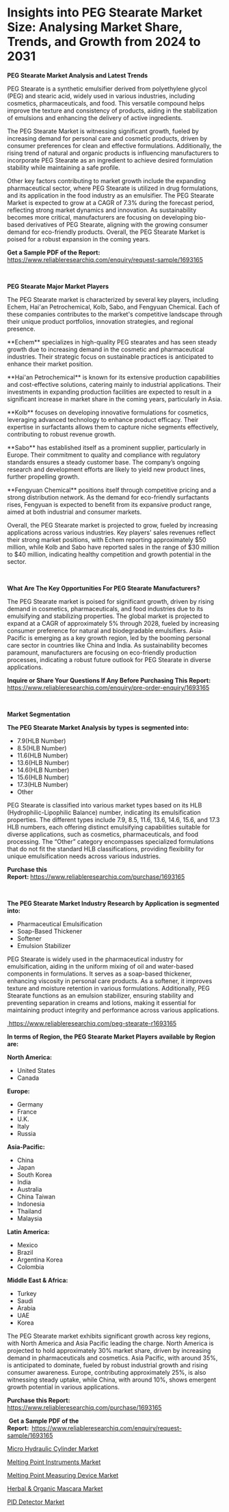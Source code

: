 <p><h1>Insights into PEG Stearate Market Size: Analysing Market Share, Trends, and Growth from 2024 to 2031</h1></p><p><strong>PEG Stearate Market Analysis and Latest Trends</strong></p>
<p><p>PEG Stearate is a synthetic emulsifier derived from polyethylene glycol (PEG) and stearic acid, widely used in various industries, including cosmetics, pharmaceuticals, and food. This versatile compound helps improve the texture and consistency of products, aiding in the stabilization of emulsions and enhancing the delivery of active ingredients.</p><p>The PEG Stearate Market is witnessing significant growth, fueled by increasing demand for personal care and cosmetic products, driven by consumer preferences for clean and effective formulations. Additionally, the rising trend of natural and organic products is influencing manufacturers to incorporate PEG Stearate as an ingredient to achieve desired formulation stability while maintaining a safe profile.</p><p>Other key factors contributing to market growth include the expanding pharmaceutical sector, where PEG Stearate is utilized in drug formulations, and its application in the food industry as an emulsifier. The PEG Stearate Market is expected to grow at a CAGR of 7.3% during the forecast period, reflecting strong market dynamics and innovation. As sustainability becomes more critical, manufacturers are focusing on developing bio-based derivatives of PEG Stearate, aligning with the growing consumer demand for eco-friendly products. Overall, the PEG Stearate Market is poised for a robust expansion in the coming years.</p></p>
<p><strong>Get a Sample PDF of the Report:&nbsp;</strong> <a href="https://www.reliableresearchiq.com/enquiry/request-sample/1693165?utm_campaign=101&utm_medium=2&utm_source=Github&utm_content=ia&utm_term=20102024&utm_id=peg-stearate">https://www.reliableresearchiq.com/enquiry/request-sample/1693165</a></p>
<p>&nbsp;</p>
<p><strong>PEG Stearate Major Market Players</strong></p>
<p><p>The PEG Stearate market is characterized by several key players, including Echem, Hai'an Petrochemical, Kolb, Sabo, and Fengyuan Chemical. Each of these companies contributes to the market's competitive landscape through their unique product portfolios, innovation strategies, and regional presence.</p><p>**Echem** specializes in high-quality PEG stearates and has seen steady growth due to increasing demand in the cosmetic and pharmaceutical industries. Their strategic focus on sustainable practices is anticipated to enhance their market position.</p><p>**Hai'an Petrochemical** is known for its extensive production capabilities and cost-effective solutions, catering mainly to industrial applications. Their investments in expanding production facilities are expected to result in a significant increase in market share in the coming years, particularly in Asia.</p><p>**Kolb** focuses on developing innovative formulations for cosmetics, leveraging advanced technology to enhance product efficacy. Their expertise in surfactants allows them to capture niche segments effectively, contributing to robust revenue growth.</p><p>**Sabo** has established itself as a prominent supplier, particularly in Europe. Their commitment to quality and compliance with regulatory standards ensures a steady customer base. The company’s ongoing research and development efforts are likely to yield new product lines, further propelling growth.</p><p>**Fengyuan Chemical** positions itself through competitive pricing and a strong distribution network. As the demand for eco-friendly surfactants rises, Fengyuan is expected to benefit from its expansive product range, aimed at both industrial and consumer markets.</p><p>Overall, the PEG Stearate market is projected to grow, fueled by increasing applications across various industries. Key players' sales revenues reflect their strong market positions, with Echem reporting approximately $50 million, while Kolb and Sabo have reported sales in the range of $30 million to $40 million, indicating healthy competition and growth potential in the sector.</p></p>
<p>&nbsp;</p>
<p><strong>What Are The Key Opportunities For PEG Stearate Manufacturers?</strong></p>
<p><p>The PEG Stearate market is poised for significant growth, driven by rising demand in cosmetics, pharmaceuticals, and food industries due to its emulsifying and stabilizing properties. The global market is projected to expand at a CAGR of approximately 5% through 2028, fueled by increasing consumer preference for natural and biodegradable emulsifiers. Asia-Pacific is emerging as a key growth region, led by the booming personal care sector in countries like China and India. As sustainability becomes paramount, manufacturers are focusing on eco-friendly production processes, indicating a robust future outlook for PEG Stearate in diverse applications.</p></p>
<p><strong>Inquire or Share Your Questions If Any Before Purchasing This Report:</strong> <a href="https://www.reliableresearchiq.com/enquiry/pre-order-enquiry/1693165?utm_campaign=101&utm_medium=2&utm_source=Github&utm_content=ia&utm_term=20102024&utm_id=peg-stearate">https://www.reliableresearchiq.com/enquiry/pre-order-enquiry/1693165</a></p>
<p>&nbsp;</p>
<p><strong>Market Segmentation</strong></p>
<p><strong>The PEG Stearate Market Analysis by types is segmented into:</strong></p>
<p><ul><li>7.9(HLB Number)</li><li>8.5(HLB Number)</li><li>11.6(HLB Number)</li><li>13.6(HLB Number)</li><li>14.6(HLB Number)</li><li>15.6(HLB Number)</li><li>17.3(HLB Number)</li><li>Other</li></ul></p>
<p><p>PEG Stearate is classified into various market types based on its HLB (Hydrophilic-Lipophilic Balance) number, indicating its emulsification properties. The different types include 7.9, 8.5, 11.6, 13.6, 14.6, 15.6, and 17.3 HLB numbers, each offering distinct emulsifying capabilities suitable for diverse applications, such as cosmetics, pharmaceuticals, and food processing. The “Other” category encompasses specialized formulations that do not fit the standard HLB classifications, providing flexibility for unique emulsification needs across various industries.</p></p>
<p><strong>Purchase this Report:&nbsp;</strong><a href="https://www.reliableresearchiq.com/purchase/1693165?utm_campaign=101&utm_medium=2&utm_source=Github&utm_content=ia&utm_term=20102024&utm_id=peg-stearate">https://www.reliableresearchiq.com/purchase/1693165</a></p>
<p>&nbsp;</p>
<p><strong>The PEG Stearate Market Industry Research by Application is segmented into:</strong></p>
<p><ul><li>Pharmaceutical Emulsification</li><li>Soap-Based Thickener</li><li>Softener</li><li>Emulsion Stabilizer</li></ul></p>
<p><p>PEG Stearate is widely used in the pharmaceutical industry for emulsification, aiding in the uniform mixing of oil and water-based components in formulations. It serves as a soap-based thickener, enhancing viscosity in personal care products. As a softener, it improves texture and moisture retention in various formulations. Additionally, PEG Stearate functions as an emulsion stabilizer, ensuring stability and preventing separation in creams and lotions, making it essential for maintaining product integrity and performance across various applications.</p></p>
<p><a href="https://www.reliableresearchiq.com/peg-stearate-r1693165?utm_campaign=101&utm_medium=2&utm_source=Github&utm_content=ia&utm_term=20102024&utm_id=peg-stearate">&nbsp;https://www.reliableresearchiq.com/peg-stearate-r1693165</a></p>
<p><strong>In terms of Region, the PEG Stearate Market Players available by Region are:</strong></p>
<p>
    <p> <strong> North America: </strong>
        <ul>
            <li>United States</li>
            <li>Canada</li>
        </ul>
        </p> 
    <p> <strong> Europe: </strong>
        <ul>
            <li>Germany</li>
            <li>France</li>
            <li>U.K.</li>
            <li>Italy</li>
            <li>Russia</li>
        </ul>
        </p> 
    <p> <strong> Asia-Pacific: </strong>
        <ul>
            <li>China</li>
            <li>Japan</li>
            <li>South Korea</li>
            <li>India</li>
            <li>Australia</li>
            <li>China Taiwan</li>
            <li>Indonesia</li>
            <li>Thailand</li>
            <li>Malaysia</li>
        </ul>
        </p> 
    <p> <strong> Latin America: </strong>
        <ul>
            <li>Mexico</li>
            <li>Brazil</li>
            <li>Argentina Korea</li>
            <li>Colombia</li>
        </ul>
        </p> 
    <p> <strong> Middle East & Africa: </strong>
        <ul>
            <li>Turkey</li>
            <li>Saudi</li>
            <li>Arabia</li>
            <li>UAE</li>
            <li>Korea</li>
        </ul>
    </p>
    </p>
<p><p>The PEG Stearate market exhibits significant growth across key regions, with North America and Asia Pacific leading the charge. North America is projected to hold approximately 30% market share, driven by increasing demand in pharmaceuticals and cosmetics. Asia Pacific, with around 35%, is anticipated to dominate, fueled by robust industrial growth and rising consumer awareness. Europe, contributing approximately 25%, is also witnessing steady uptake, while China, with around 10%, shows emergent growth potential in various applications.</p></p>
<p><strong>Purchase this Report: </strong><a href="https://www.reliableresearchiq.com/purchase/1693165?utm_campaign=101&utm_medium=2&utm_source=Github&utm_content=ia&utm_term=20102024&utm_id=peg-stearate">https://www.reliableresearchiq.com/purchase/1693165</a></p>
<p>&nbsp;<strong>Get a Sample PDF of the Report:&nbsp;&nbsp;</strong><a href="https://www.reliableresearchiq.com/enquiry/request-sample/1693165?utm_campaign=101&utm_medium=2&utm_source=Github&utm_content=ia&utm_term=20102024&utm_id=peg-stearate">https://www.reliableresearchiq.com/enquiry/request-sample/1693165</a></p>
<p><strong></strong></p>
<p><p><a href="https://www.linkedin.com/pulse/micro-hydraulic-cylinder-market-revolution-size-share-emerging-6m9ee?utm_campaign=101&utm_medium=2&utm_source=Github&utm_content=ia&utm_term=20102024&utm_id=peg-stearate">Micro Hydraulic Cylinder Market</a></p><p><a href="https://issuu.com/reportprime-2/docs/melting-point-instruments-market-si_20719fe93be50d?utm_campaign=101&utm_medium=2&utm_source=Github&utm_content=ia&utm_term=20102024&utm_id=peg-stearate">Melting Point Instruments Market</a></p><p><a href="https://issuu.com/reportprime-2/docs/melting-point-measuring-device-mark_23d30fbab6fc56?utm_campaign=101&utm_medium=2&utm_source=Github&utm_content=ia&utm_term=20102024&utm_id=peg-stearate">Melting Point Measuring Device Market</a></p><p><a href="https://github.com/melodyvssta/Market-Research-Report-List-1/blob/main/herbal-organic-mascara-market.md?utm_campaign=101&utm_medium=2&utm_source=Github&utm_content=ia&utm_term=20102024&utm_id=peg-stearate">Herbal & Organic Mascara Market</a></p><p><a href="https://www.linkedin.com/pulse/pid-detector-market-segmentation-in-depth-analysis-energyindustrialenvironmentmedical-fx5ae?utm_campaign=101&utm_medium=2&utm_source=Github&utm_content=ia&utm_term=20102024&utm_id=peg-stearate">PID Detector Market</a></p></p>